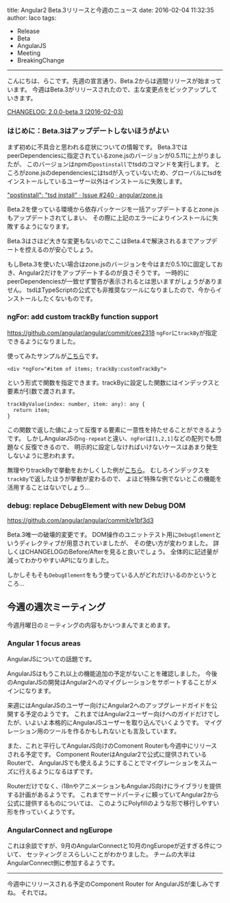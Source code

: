 title: Angular2 Beta.3リリースと今週のニュース
date: 2016-02-04 11:32:35
author: laco
tags:
- Release
- Beta
- AngularJS
- Meeting
- BreakingChange
---

こんにちは、らこです。先週の宣言通り、Beta.2からは週間リリースが始まっています。
今週はBeta.3がリリースされたので、主な変更点をピックアップしていきます。

[CHANGELOG: 2.0.0-beta.3 (2016-02-03)](https://github.com/angular/angular/blob/master/CHANGELOG.md#200-beta3-2016-02-03)

### はじめに：Beta.3はアップデートしないほうがよい
まず初めに不具合と思われる症状についての情報です。
Beta.3ではpeerDependenciesに指定されているzone.jsのバージョンが0.5.11に上がりましたが、
このバージョンはnpmの`postinstall`でtsdのコマンドを実行します。
ところがzone.jsのdependenciesにはtsdが入っていないため、グローバルにtsdをインストールしているユーザー以外はインストールに失敗します。

["postinstall": "tsd install" · Issue #240 · angular/zone.js](https://github.com/angular/zone.js/issues/240)

Beta.2を使っている環境から依存パッケージを一括アップデートするとzone.jsもアップデートされてしまい、
その際に上記のエラーによりインストールに失敗するようになります。

Beta.3はさほど大きな変更もないのでここはBeta.4で解決されるまでアップデートを控えるのが安心でしょう。

もしBeta.3を使いたい場合はzone.jsのバージョンを今はまだ0.5.10に固定しておき、Angular2だけをアップデートするのが良さそうです。
一時的にpeerDependenciesが一致せず警告が表示されるとは思いますがしょうがありません。
tsdはTypeScriptの公式でも非推奨なツールになりましたので、今からインストールしたくないものです。

### ngFor: add custom trackBy function support
https://github.com/angular/angular/commit/cee2318
`ngFor`に`trackBy`が指定できるようになりました。

使ってみたサンプルが[こちら](http://plnkr.co/edit/ksy5bnRz2VsufDrYJPOh)です。

```
<div *ngFor="#item of items; trackBy:customTrackBy">
```

という形式で関数を指定できます。trackByに設定した関数にはインデックスと要素が引数で渡されます。

```
trackByValue(index: number, item: any): any {
  return item;
}
```

この関数で返した値によって反復する要素に一意性を持たせることができるようです。
しかしAngularJSの`ng-repeat`と違い、`ngFor`は`[1,2,1]`などの配列でも問題なく反復できるので、
明示的に設定しなければいけないケースはあまり発生しないように思われます。

無理やりtrackByで挙動をおかしくした例が[こちら](http://plnkr.co/edit/2KISdMxgxLcf3PlklS5E?p=preview)。
むしろインデックスを`trackBy`で返したほうが挙動が変わるので、
よほど特殊な例でないとこの機能を活用することはないでしょう…

### debug: replace DebugElement with new Debug DOM
https://github.com/angular/angular/commit/e1bf3d3

Beta.3唯一の破壊的変更です。
DOM操作のユニットテスト用に`DebugElement`というディレクティブが用意されていましたが、
その使い方が変わりました。
詳しくはCHANGELOGのBefore/Afterを見ると良いでしょう。
全体的に記述量が減ってわかりやすいAPIになりました。

しかしそもそも`DebugElement`をもう使っている人がどれだけいるのかというところ…

## 今週の週次ミーティング
今週月曜日のミーティングの内容もかいつまんでまとめます。

### Angular 1 focus areas
AngularJSについての話題です。

AngularJSはもうこれ以上の機能追加の予定がないことを確認しました。
今後のAngularJSの開発はAngular2へのマイグレーションをサポートすることがメインになります。

来週にはAngularJSのユーザー向けにAngular2へのアップグレードガイドを公開する予定のようです。
これまではAngular2ユーザー向けへのガイドだけでしたが、いよいよ本格的にAngularJSユーザーを取り込んでいくようです。
マイグレーション用のツールを作るかもしれないとも言及しています。

また、これと平行してAngularJS向けのComonent Routerも今週中にリリースされる予定です。
Component RouterはAngular2で公式に提供されているRouterで、
AngularJSでも使えるようにすることでマイグレーションをスムーズに行えるようになるはずです。

Routerだけでなく、i18nやアニメーションもAngularJS向けにライブラリを提供する計画があるようです。
これまでサードパーティに頼っていてAngular2から公式に提供するものについては、
このようにPolyfillのような形で移行しやすい形を作っていくようです。

### AngularConnect and ngEurope
これは余談ですが、9月のAngularConnectと10月のngEuropeが近すぎる件について、
セッティングミスらしいことがわかりました。
チームの大半はAngularConnect側に参加するようです。

----

今週中にリリースされる予定のComponent Router for AngularJSが楽しみですね。
それでは。
